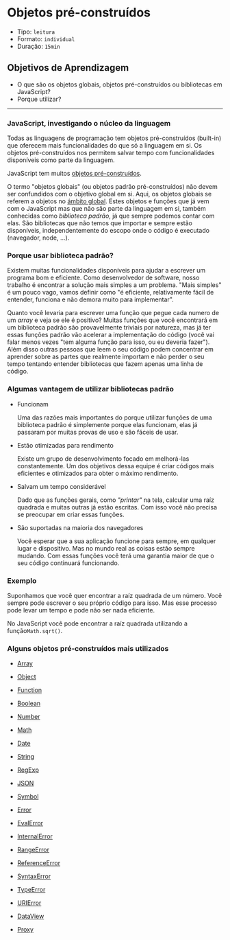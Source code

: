 # Objetos pré-construídos

- Tipo: `leitura`
- Formato: `individual`
- Duração: `15min`

## Objetivos de Aprendizagem

- O que são os objetos globais, objetos pré-construídos ou bibliotecas em
  JavaScript?
- Porque utilizar?

***

### JavaScript, investigando o núcleo da linguagem

Todas as linguagens de programação tem objetos pré-construídos (built-in) que
oferecem mais funcionalidades do que só a linguagem em si. Os objetos
pré-construídos nos permitem salvar tempo com funcionalidades disponíveis como
parte da linguagem.

JavaScript tem muitos [objetos
pré-construídos](https://developer.mozilla.org/pt-BR/docs/Web/JavaScript/Reference/Global_Objects).

O termo "objetos globais" (ou objetos padrão pré-construídos) não devem ser
confundidos com o objetivo global em si. Aqui, os objetos globais se referem a
objetos no [ámbito global](https://developer.mozilla.org/en-US/docs/Glossary/global_scope).
Estes objetos e funções que já vem com o JavaScript mas que não são parte da
linguagem em si, também conhecidas como _biblioteca padrão_, já que sempre
podemos contar com elas. São bibliotecas que não temos que importar e sempre
estão disponíveis, independentemente do escopo onde o código é executado
(navegador, node, ...).

### Porque usar biblioteca padrão?

Existem muitas funcionalidades disponíveis para ajudar a escrever um programa
bom e eficiente. Como desenvolvedor de software, nosso trabalho é encontrar a
solução mais simples a um problema. "Mais simples" é um pouco vago, vamos
definir como "é eficiente, relativamente fácil de entender, funciona e não
demora muito para implementar".

Quanto você levaria para escrever uma função que pegue cada numero de um _array_
e veja se ele é positivo? Muitas funções que você encontrará em um biblioteca
padrão são provavelmente triviais por natureza, mas já ter essas funções padrão
vão acelerar a implementação do código (você vai falar menos vezes "tem alguma
função para isso, ou eu deveria fazer"). Além disso outras pessoas que leem o
seu código podem concentrar em aprender sobre as partes que realmente importam e
não perder o seu tempo tentando entender bibliotecas que fazem apenas uma linha
de código.

### Algumas vantagem de utilizar bibliotecas padrão

- Funcionam

  Uma das razões mais importantes do porque utilizar funções de uma biblioteca
  padrão é simplemente porque elas funcionam, elas já passaram por muitas provas
  de uso e são fáceis de usar.

- Estão otimizadas para rendimento

  Existe um grupo de desenvolvimento focado em melhorá-las constantemente. Um dos
  objetivos dessa equipe é criar códigos mais eficientes e otimizados para obter
  o máximo rendimento.

- Salvam um tempo considerável

  Dado que as funções gerais, como _"printar"_ na tela, calcular uma raíz
  quadrada e muitas outras já estão escritas. Com isso você não precisa se
  preocupar em criar essas funções.

- São suportadas na maioria dos navegadores

  Você esperar que a sua aplicação funcione para sempre, em qualquer lugar e
  dispositivo. Mas no mundo real as coisas estão sempre mudando. Com essas
  funções você terá uma garantia maior de que o seu código continuará
  funcionando.

### Exemplo

Suponhamos que você quer encontrar a raíz quadrada de um número. Você sempre
pode escrever o seu próprio código para isso. Mas esse processo pode levar um
tempo e pode não ser nada eficiente.

No JavaScript você pode encontrar a raíz quadrada utilizando a
função`Math.sqrt()`.

### Alguns objetos pré-construídos mais utilizados

- [Array](https://developer.mozilla.org/pt-BR/docs/Web/JavaScript/Reference/Global_Objects/Array)

- [Object](https://developer.mozilla.org/pt-BR/docs/Web/JavaScript/Reference/Global_Objects/Object)
- [Function](https://developer.mozilla.org/pt-BR/docs/Web/JavaScript/Reference/Global_Objects/Function)
- [Boolean](https://developer.mozilla.org/pt-BR/docs/Web/JavaScript/Reference/Global_Objects/Boolean)
- [Number](https://developer.mozilla.org/pt-BR/docs/Web/JavaScript/Reference/Global_Objects/Number)
- [Math](https://developer.mozilla.org/pt-BR/docs/Web/JavaScript/Reference/Global_Objects/Math)
- [Date](https://developer.mozilla.org/pt-BR/docs/Web/JavaScript/Reference/Global_Objects/Date)
- [String](https://developer.mozilla.org/pt-BR/docs/Web/JavaScript/Reference/Global_Objects/String)
- [RegExp](https://developer.mozilla.org/pt-BR/docs/Web/JavaScript/Reference/Global_Objects/RegExp)
- [JSON](https://developer.mozilla.org/pt-BR/docs/Web/JavaScript/Reference/Global_Objects/JSON)
- [Symbol](https://developer.mozilla.org/pt-BR/docs/Web/JavaScript/Reference/Global_Objects/Symbol)
- [Error](https://developer.mozilla.org/pt-BR/docs/Web/JavaScript/Reference/Global_Objects/Error)
- [EvalError](https://developer.mozilla.org/pt-BR/docs/Web/JavaScript/Reference/Global_Objects/EvalError)
- [InternalError](https://developer.mozilla.org/pt-BR/docs/Web/JavaScript/Reference/Global_Objects/InternalError)
- [RangeError](https://developer.mozilla.org/pt-BR/docs/Web/JavaScript/Reference/Global_Objects/RangeError)
- [ReferenceError](https://developer.mozilla.org/pt-BR/docs/Web/JavaScript/Reference/Global_Objects/ReferenceError)
- [SyntaxError](https://developer.mozilla.org/pt-BR/docs/Web/JavaScript/Reference/Global_Objects/SyntaxError)
- [TypeError](https://developer.mozilla.org/pt-BR/docs/Web/JavaScript/Reference/Global_Objects/TypeError)
- [URIError](https://developer.mozilla.org/pt-BR/docs/Web/JavaScript/Reference/Global_Objects/URIError)
- [DataView](https://developer.mozilla.org/pt-BR/docs/Web/JavaScript/Reference/Global_Objects/DataView)
- [Proxy](https://developer.mozilla.org/pt-BR/docs/Web/JavaScript/Reference/Global_Objects/Proxy)
